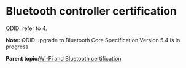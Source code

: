 # Bluetooth controller certification

QDID: refer to [4](references.md#item_bluetooth-qdid).

**Note:** QDID upgrade to Bluetooth Core Specification Version 5.4 is in progress.

**Parent topic:**[Wi-Fi and Bluetooth certification](../topics/wi-fi_and_bluetooth_certification_01.md)

